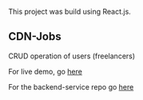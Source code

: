 This project was build using React.js.

## CDN-Jobs

CRUD operation of users (freelancers)

For live demo, go [here](https://cdn-job-fe.vercel.app/#/)

For the backend-service repo go [here](https://github.com/ahmadfaridulazmi/cdn-job)
